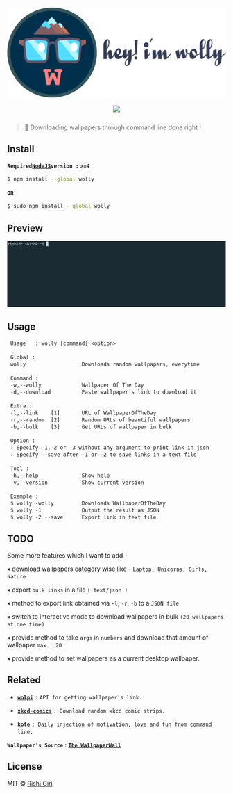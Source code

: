 <h1 align="center">
  <br>
  <img width="550" src="https://raw.githubusercontent.com/CodeDotJS/wolly/master/media/aye.png" alt="wolly">
  <br>
  <a href="https://travis-ci.org/CodeDotJS/wolly">
  <img src="https://travis-ci.org/CodeDotJS/wolly.svg?branch=master">
  </a>
  <br>
</h1>

>:ribbon: Downloading wallpapers through command line done right !

## Install

__`Required`[`NodeJS`](http://nodejs.org)`version :`__ __`>=4`__

```sh
$ npm install --global wolly
```
__`OR`__
```sh
$ sudo npm install --global wolly
```

## Preview

<p align="center">
<img width="700" src="https://raw.githubusercontent.com/CodeDotJS/wolly/master/media/wolly.gif">
</p>

## Usage

```
 Usage   : wolly [command] <option>

 Global :
 wolly                  Downloads random wallpapers, everytime

 Command :
 -w,--wolly             Wallpaper Of The Day
 -d,--download          Paste wallpaper's link to download it

 Extra :
 -l,--link    [1]       URL of WallpaperOfTheDay
 -r,--random  [2]       Random URLs of beautiful wallpapers
 -b,--bulk    [3]       Get URLs of wallpaper in bulk

 Option :
 › Specify -1,-2 or -3 without any argument to print link in json
 › Specify --save after -1 or -2 to save links in a text file

 Tool :
 -h,--help              Show help
 -v,--version           Show current version

 Example :
 $ wolly -wolly         Downloads WallpaperOfTheDay
 $ wolly -1             Output the result as JSON
 $ wolly -2 --save      Export link in text file
```

## TODO

Some more features which I want to add -

__`✖`__ download wallpapers category wise like - `Laptop, Unicorns, Girls, Nature`

__`✖`__ export `bulk links` in a file `( text/json )`

__`✖`__ method to export link obtained via `-l`, `-r`, `-b` to a `JSON file`

__`✖`__ switch to interactive mode to download wallpapers in bulk `(20 wallpapers at one time)`

__`✖`__ provide method to take `args` in `numbers` and download that amount of wallpaper `max : 20`

__`✖`__ provide method to set wallpapers as a current desktop wallpaper.

## Related

- __[`wolpi`](https://github.com/CodeDotJS/wolly-api)__ `:` `API for getting wallpaper's link.`

- __[`xkcd-comics`](https://github.com/CodeDotJS/xkcd-comics)__ `: Download random xkcd comic strips.`

- __[`kote`](https://github.com/CodeDotJS/kote)__ `: Daily injection of motivation, love and fun from command line.`


__`Wallpaper's Source`__ : __[`The WallpaperWall`](http://thepaperwall.com)__

## License

MIT &copy; [Rishi Giri](http://rishigiri.com)
